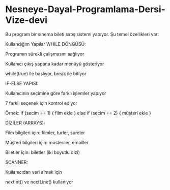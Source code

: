 # Nesneye-Dayal-Programlama-Dersi-Vize-devi
Bu program bir sinema bileti satış sistemi yapıyor. Şu temel özellikleri var:

Kullandığım Yapılar
WHILE DÖNGÜSÜ:

Programın sürekli çalışmasını sağlıyor

Kullanıcı çıkış yapana kadar menüyü gösteriyor

while(true) ile başlıyor, break ile bitiyor

IF-ELSE YAPISI:

Kullanıcının seçimine göre farklı işlemler yapıyor

7 farklı seçenek için kontrol ediyor

Örnek: if (secim == 1) { film ekle } else if (secim == 2) { müşteri ekle }

DİZİLER (ARRAYS):

Film bilgileri için: filmler, turler, sureler

Müşteri bilgileri için: musteriler, emailler

Biletler için: biletler (iki boyutlu dizi)

SCANNER:

Kullanıcıdan veri almak için

nextInt() ve nextLine() kullanıyor


